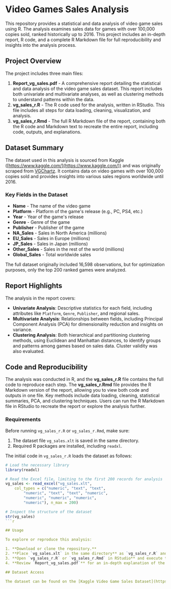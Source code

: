 # Video Games Sales Analysis

This repository provides a statistical and data analysis of video game sales using R. The analysis examines sales data for games with over 100,000 copies sold, ranked historically up to 2016. This project includes an in-depth report, R code, and a complete R Markdown file for full reproducibility and insights into the analysis process.

## Project Overview

The project includes three main files:

1. **Report_vg_sales.pdf** - A comprehensive report detailing the statistical and data analysis of the video game sales dataset. This report includes both univariate and multivariate analyses, as well as clustering methods to understand patterns within the data.
2. **vg_sales_r.R** - The R code used for the analysis, written in RStudio. This file includes all steps for data loading, cleaning, visualization, and analysis.
3. **vg_sales_r.Rmd** - The full R Markdown file of the report, containing both the R code and Markdown text to recreate the entire report, including code, outputs, and explanations.

## Dataset Summary

The dataset used in this analysis is sourced from Kaggle ([https://www.kaggle.com/](https://www.kaggle.com/)) and was originally scraped from [VGChartz](http://www.vgchartz.com/). It contains data on video games with over 100,000 copies sold and provides insights into various sales regions worldwide until 2016.

### Key Fields in the Dataset

- **Name** - The name of the video game
- **Platform** - Platform of the game's release (e.g., PC, PS4, etc.)
- **Year** - Year of the game's release
- **Genre** - Genre of the game
- **Publisher** - Publisher of the game
- **NA_Sales** - Sales in North America (millions)
- **EU_Sales** - Sales in Europe (millions)
- **JP_Sales** - Sales in Japan (millions)
- **Other_Sales** - Sales in the rest of the world (millions)
- **Global_Sales** - Total worldwide sales

The full dataset originally included 16,598 observations, but for optimization purposes, only the top 200 ranked games were analyzed.

## Report Highlights

The analysis in the report covers:

- **Univariate Analysis**: Descriptive statistics for each field, including attributes like `Platform`, `Genre`, `Publisher`, and regional sales.
- **Multivariate Analysis**: Relationships between fields, including Principal Component Analysis (PCA) for dimensionality reduction and insights on variance.
- **Clustering Analysis**: Both hierarchical and partitioning clustering methods, using Euclidean and Manhattan distances, to identify groups and patterns among games based on sales data. Cluster validity was also evaluated.

## Code and Reproducibility

The analysis was conducted in R, and the **vg_sales_r.R** file contains the full code to reproduce each step. The **vg_sales_r.Rmd** file provides the R Markdown version of the report, allowing you to view both code and outputs in one file. Key methods include data loading, cleaning, statistical summaries, PCA, and clustering techniques. Users can run the R Markdown file in RStudio to recreate the report or explore the analysis further.

### Requirements
Before running `vg_sales_r.R` or `vg_sales_r.Rmd`, make sure:
1. The dataset file `vg_sales.xlt` is saved in the same directory.
2. Required R packages are installed, including `readxl`.

The initial code in `vg_sales_r.R` loads the dataset as follows:

```r
# Load the necessary library
library(readxl)

# Read the Excel file, limiting to the first 200 records for analysis
vg_sales <- read_excel("vg_sales.xlt", 
    col_types = c("numeric", "text", "text", 
        "numeric", "text", "text", "numeric", 
        "numeric", "numeric", "numeric", 
        "numeric"), n_max = 200)

# Inspect the structure of the dataset
str(vg_sales)
```r

## Usage

To explore or reproduce this analysis:

1. **Download or clone the repository.**
2. **Place `vg_sales.xlt` in the same directory** as `vg_sales_r.R` and `vg_sales_r.Rmd`.
3. **Open `vg_sales_r.R` or `vg_sales_r.Rmd` in RStudio** and execute the code blocks to recreate the analyses.
4. **Review `Report_vg_sales.pdf`** for an in-depth explanation of the findings and visualizations.

## Dataset Access

The dataset can be found on the [Kaggle Video Game Sales Dataset](https://www.kaggle.com/) page.

